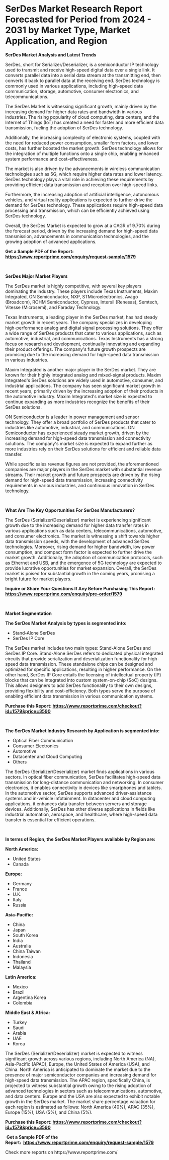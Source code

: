<p><h1>SerDes Market Research Report Forecasted for Period from 2024 -  2031 by Market Type, Market Application, and Region</h1></p><p><strong>SerDes Market Analysis and Latest Trends</strong></p>
<p><p>SerDes, short for Serializer/Deserializer, is a semiconductor IP technology used to transmit and receive high-speed digital data over a single link. It converts parallel data into a serial data stream at the transmitting end, then converts it back to parallel data at the receiving end. SerDes technology is commonly used in various applications, including high-speed data communication, storage, automotive, consumer electronics, and telecommunications.</p><p>The SerDes Market is witnessing significant growth, mainly driven by the increasing demand for higher data rates and bandwidth in various industries. The rising popularity of cloud computing, data centers, and the Internet of Things (IoT) has created a need for faster and more efficient data transmission, fueling the adoption of SerDes technology.</p><p>Additionally, the increasing complexity of electronic systems, coupled with the need for reduced power consumption, smaller form factors, and lower costs, has further boosted the market growth. SerDes technology allows for the integration of multiple functions onto a single chip, enabling enhanced system performance and cost-effectiveness.</p><p>The market is also driven by the advancements in wireless communication technologies such as 5G, which require higher data rates and lower latency. SerDes technology plays a vital role in achieving these requirements by providing efficient data transmission and reception over high-speed links.</p><p>Furthermore, the increasing adoption of artificial intelligence, autonomous vehicles, and virtual reality applications is expected to further drive the demand for SerDes technology. These applications require high-speed data processing and transmission, which can be efficiently achieved using SerDes technology.</p><p>Overall, the SerDes Market is expected to grow at a CAGR of 9.70% during the forecast period, driven by the increasing demand for high-speed data transmission, advancements in communication technologies, and the growing adoption of advanced applications.</p></p>
<p><strong>Get a Sample PDF of the Report:&nbsp; <a href="https://www.reportprime.com/enquiry/request-sample/1579">https://www.reportprime.com/enquiry/request-sample/1579</a></strong></p>
<p>&nbsp;</p>
<p><strong>SerDes Major Market Players</strong></p>
<p><p>The SerDes market is highly competitive, with several key players dominating the industry. These players include Texas Instruments, Maxim Integrated, ON Semiconductor, NXP, STMicroelectronics, Avago (Broadcom), ROHM Semiconductor, Cypress, Intersil (Renesas), Semtech, Vitesse (Microsemi), and Faraday Technology.</p><p>Texas Instruments, a leading player in the SerDes market, has had steady market growth in recent years. The company specializes in developing high-performance analog and digital signal processing solutions. They offer a wide range of SerDes products that cater to various applications, such as automotive, industrial, and communications. Texas Instruments has a strong focus on research and development, continually innovating and expanding their product offerings. The company's future growth prospects are promising due to the increasing demand for high-speed data transmission in various industries.</p><p>Maxim Integrated is another major player in the SerDes market. They are known for their highly integrated analog and mixed-signal products. Maxim Integrated's SerDes solutions are widely used in automotive, consumer, and industrial applications. The company has seen significant market growth in recent years, primarily driven by the increasing adoption of their products in the automotive industry. Maxim Integrated's market size is expected to continue expanding as more industries recognize the benefits of their SerDes solutions.</p><p>ON Semiconductor is a leader in power management and sensor technology. They offer a broad portfolio of SerDes products that cater to industries like automotive, industrial, and communications. ON Semiconductor has experienced steady market growth, driven by the increasing demand for high-speed data transmission and connectivity solutions. The company's market size is expected to expand further as more industries rely on their SerDes solutions for efficient and reliable data transfer.</p><p>While specific sales revenue figures are not provided, the aforementioned companies are major players in the SerDes market with substantial revenue streams. Their market growth and future prospects are driven by the rising demand for high-speed data transmission, increasing connectivity requirements in various industries, and continuous innovation in SerDes technology.</p></p>
<p>&nbsp;</p>
<p><strong>What Are The Key Opportunities For SerDes Manufacturers?</strong></p>
<p><p>The SerDes (Serializer/Deserializer) market is experiencing significant growth due to the increasing demand for higher data transfer rates in various applications such as data centers, telecommunications, automotive, and consumer electronics. The market is witnessing a shift towards higher data transmission speeds, with the development of advanced SerDes technologies. Moreover, rising demand for higher bandwidth, low power consumption, and compact form factor is expected to further drive the market growth. Additionally, the adoption of communication protocols, such as Ethernet and USB, and the emergence of 5G technology are expected to provide lucrative opportunities for market expansion. Overall, the SerDes market is poised for substantial growth in the coming years, promising a bright future for market players.</p></p>
<p><strong>Inquire or Share Your Questions If Any Before Purchasing This Report: <a href="https://www.reportprime.com/enquiry/pre-order/1579">https://www.reportprime.com/enquiry/pre-order/1579</a></strong></p>
<p>&nbsp;</p>
<p><strong>Market Segmentation</strong></p>
<p><strong>The SerDes Market Analysis by types is segmented into:</strong></p>
<p><ul><li>Stand-Alone SerDes</li><li>SerDes IP Core</li></ul></p>
<p><p>The SerDes market includes two main types: Stand-Alone SerDes and SerDes IP Core. Stand-Alone SerDes refers to dedicated physical integrated circuits that provide serialization and deserialization functionality for high-speed data transmission. These standalone chips can be designed and optimized for specific applications, resulting in higher performance. On the other hand, SerDes IP Core entails the licensing of intellectual property (IP) blocks that can be integrated into custom system-on-chip (SoC) designs. This allows designers to add SerDes functionality to their own designs, providing flexibility and cost-efficiency. Both types serve the purpose of enabling efficient data transmission in various communication systems.</p></p>
<p><strong>Purchase this Report:&nbsp;<a href="https://www.reportprime.com/checkout?id=1579&price=3590">https://www.reportprime.com/checkout?id=1579&price=3590</a></strong></p>
<p>&nbsp;</p>
<p><strong>The SerDes Market Industry Research by Application is segmented into:</strong></p>
<p><ul><li>Optical Fiber Communication</li><li>Consumer Electronics</li><li>Automotive</li><li>Datacenter and Cloud Computing</li><li>Others</li></ul></p>
<p><p>The SerDes (Serializer/Deserializer) market finds applications in various sectors. In optical fiber communication, SerDes facilitates high-speed data transmission for long-distance communication and networking. In consumer electronics, it enables connectivity in devices like smartphones and tablets. In the automotive sector, SerDes supports advanced driver-assistance systems and in-vehicle infotainment. In datacenter and cloud computing applications, it enhances data transfer between servers and storage devices. Additionally, SerDes has other diverse applications in fields like industrial automation, aerospace, and healthcare, where high-speed data transfer is essential for efficient operations.</p></p>
<p>&nbsp;</p>
<p><strong>In terms of Region, the SerDes Market Players available by Region are:</strong></p>
<p>
    <p> <strong> North America: </strong>
        <ul>
            <li>United States</li>
            <li>Canada</li>
        </ul>
        </p> 
    <p> <strong> Europe: </strong>
        <ul>
            <li>Germany</li>
            <li>France</li>
            <li>U.K.</li>
            <li>Italy</li>
            <li>Russia</li>
        </ul>
        </p> 
    <p> <strong> Asia-Pacific: </strong>
        <ul>
            <li>China</li>
            <li>Japan</li>
            <li>South Korea</li>
            <li>India</li>
            <li>Australia</li>
            <li>China Taiwan</li>
            <li>Indonesia</li>
            <li>Thailand</li>
            <li>Malaysia</li>
        </ul>
        </p> 
    <p> <strong> Latin America: </strong>
        <ul>
            <li>Mexico</li>
            <li>Brazil</li>
            <li>Argentina Korea</li>
            <li>Colombia</li>
        </ul>
        </p> 
    <p> <strong> Middle East & Africa: </strong>
        <ul>
            <li>Turkey</li>
            <li>Saudi</li>
            <li>Arabia</li>
            <li>UAE</li>
            <li>Korea</li>
        </ul>
    </p>
    </p>
<p><p>The SerDes (Serializer/Deserializer) market is expected to witness significant growth across various regions, including North America (NA), Asia-Pacific (APAC), Europe, the United States of America (USA), and China. North America is anticipated to dominate the market due to the presence of major semiconductor companies and increasing demand for high-speed data transmission. The APAC region, specifically China, is projected to witness substantial growth owing to the rising adoption of advanced technologies in sectors such as telecommunications, automotive, and data centers. Europe and the USA are also expected to exhibit notable growth in the SerDes market. The market share percentage valuation for each region is estimated as follows: North America (40%), APAC (35%), Europe (15%), USA (5%), and China (5%).</p></p>
<p><strong>Purchase this Report: <a href="https://www.reportprime.com/checkout?id=1579&price=3590">https://www.reportprime.com/checkout?id=1579&price=3590</a></strong></p>
<p>&nbsp;<strong>Get a Sample PDF of the Report:&nbsp;&nbsp;<a href="https://www.reportprime.com/enquiry/request-sample/1579">https://www.reportprime.com/enquiry/request-sample/1579</a></strong></p>
<p><strong></strong></p>
<p>Check more reports on https://www.reportprime.com/</p>